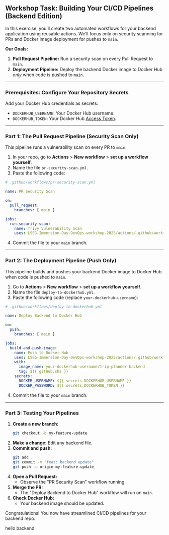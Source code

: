 ## Workshop Task: Building Your CI/CD Pipelines (Backend Edition)

In this exercise, you’ll create two automated workflows for your backend application using reusable actions. We’ll focus only on security scanning for PRs and Docker image deployment for pushes to `main`.

**Our Goals:**

1.  **Pull Request Pipeline:** Run a security scan on every Pull Request to `main`.
2.  **Deployment Pipeline:** Deploy the backend Docker image to Docker Hub *only* when code is pushed to `main`.

-----

### **Prerequisites: Configure Your Repository Secrets**

Add your Docker Hub credentials as secrets:

- `DOCKERHUB_USERNAME`: Your Docker Hub username.
- `DOCKERHUB_TOKEN`: Your Docker Hub [Access Token](https://docs.docker.com/docker-hub/access-tokens/).

-----

### **Part 1: The Pull Request Pipeline (Security Scan Only)**

This pipeline runs a vulnerability scan on every PR to `main`.

1.  In your repo, go to **Actions** > **New workflow** > **set up a workflow yourself**.
2.  Name the file `pr-security-scan.yml`.
3.  Paste the following code:

```yaml
# .github/workflows/pr-security-scan.yml

name: PR Security Scan

on:
  pull_request:
    branches: [ main ]

jobs:
  run-security-scan:
    name: Trivy Vulnerability Scan
    uses: LSEG-Immersion-Day-DevOps-workshop-2025/actions/.github/workflows/security-scan-ci.yml@main
```

4.  Commit the file to your `main` branch.

-----

### **Part 2: The Deployment Pipeline (Push Only)**

This pipeline builds and pushes your backend Docker image to Docker Hub when code is pushed to `main`.

1.  Go to **Actions** > **New workflow** > **set up a workflow yourself**.
2.  Name the file `deploy-to-dockerhub.yml`.
3.  Paste the following code (replace `your-dockerhub-username`):

```yaml
# .github/workflows/deploy-to-dockerhub.yml

name: Deploy Backend to Docker Hub

on:
  push:
    branches: [ main ]

jobs:
  build-and-push-image:
    name: Push to Docker Hub
    uses: LSEG-Immersion-Day-DevOps-workshop-2025/actions/.github/workflows/docker-push-ci.yml@main
    with:
      image_name: your-dockerhub-username/trip-planner-backend
      tag: ${{ github.sha }}
    secrets:
      DOCKER_USERNAME: ${{ secrets.DOCKERHUB_USERNAME }}
      DOCKER_PASSWORD: ${{ secrets.DOCKERHUB_TOKEN }}
```

4.  Commit the file to your `main` branch.

-----

### **Part 3: Testing Your Pipelines**

1.  **Create a new branch:**  
    ```bash
    git checkout -b my-feature-update
    ```
2.  **Make a change:** Edit any backend file.
3.  **Commit and push:**  
    ```bash
    git add .
    git commit -m "feat: backend update"
    git push -u origin my-feature-update
    ```
4.  **Open a Pull Request:**  
    - Observe the "PR Security Scan" workflow running.
5.  **Merge the PR:**  
    - The "Deploy Backend to Docker Hub" workflow will run on `main`.
6.  **Check Docker Hub:**  
    - Your backend image should be updated.

Congratulations! You now have streamlined CI/CD pipelines for your backend repo.

hello backend